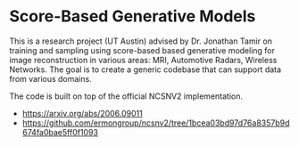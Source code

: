 # Score-Based Generative Models

This is a research project (UT Austin) advised by Dr. Jonathan Tamir on training and sampling using score-based based generative modeling for image reconstruction in various areas: MRI, Automotive Radars, Wireless Networks. The goal is to create a generic codebase that can support data from various domains.

The code is built on top of the official NCSNV2 implementation.
- https://arxiv.org/abs/2006.09011
- https://github.com/ermongroup/ncsnv2/tree/1bcea03bd97d76a8357b9d674fa0bae5ff0f1093

